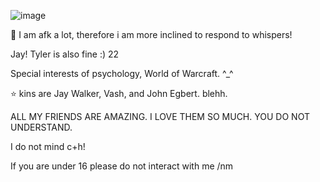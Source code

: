 ![image](https://github.com/CactusEggs/CactusEggs/assets/172105020/7355cc0d-2c13-4880-ab2e-73a4297dcf25)





🐇
I am afk a lot, therefore i am more inclined to respond to whispers!

Jay! Tyler is also fine :) 22

Special interests of psychology, World of Warcraft. ^_^

⭐ kins are Jay Walker, Vash, and John Egbert. blehh.

ALL MY FRIENDS ARE AMAZING. I LOVE THEM SO MUCH. YOU DO NOT UNDERSTAND.

I do not mind c+h! 

If you are under 16 please do not interact with me /nm


